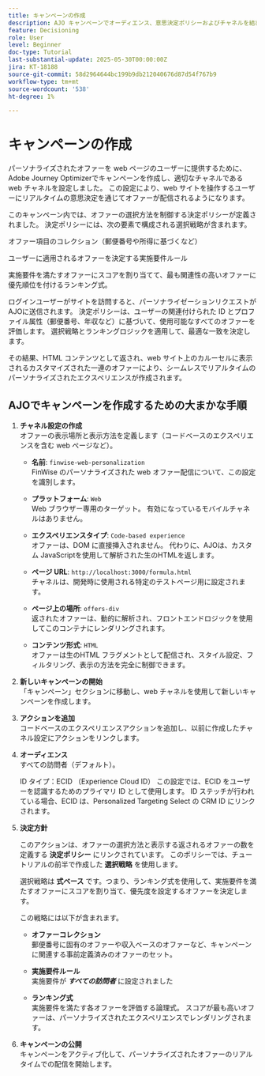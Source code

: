 ```yaml
---
title: キャンペーンの作成
description: AJO キャンペーンでオーディエンス、意思決定ポリシーおよびチャネルを結び付け、顧客のタッチポイントをまたいで適切なタイミングでパーソナライズされたオファーを提供する方法を説明します。
feature: Decisioning
role: User
level: Beginner
doc-type: Tutorial
last-substantial-update: 2025-05-30T00:00:00Z
jira: KT-18188
source-git-commit: 58d2964644bc199b9db212040676d87d54f767b9
workflow-type: tm+mt
source-wordcount: '538'
ht-degree: 1%

---
```



# キャンペーンの作成

パーソナライズされたオファーを web ページのユーザーに提供するために、Adobe Journey Optimizerでキャンペーンを作成し、適切なチャネルである web チャネルを設定しました。 この設定により、web サイトを操作するユーザーにリアルタイムの意思決定を通じてオファーが配信されるようになります。

このキャンペーン内では、オファーの選択方法を制御する決定ポリシーが定義されました。 決定ポリシーには、次の要素で構成される選択戦略が含まれます。

オファー項目のコレクション（郵便番号や所得に基づくなど）

ユーザーに適用されるオファーを決定する実施要件ルール

実施要件を満たすオファーにスコアを割り当てて、最も関連性の高いオファーに優先順位を付けるランキング式。

ログインユーザーがサイトを訪問すると、パーソナライゼーションリクエストがAJOに送信されます。 決定ポリシーは、ユーザーの関連付けられた ID とプロファイル属性（郵便番号、年収など）に基づいて、使用可能なすべてのオファーを評価します。 選択戦略とランキングロジックを適用して、最適な一致を決定します。

その結果、HTML コンテンツとして返され、web サイト上のカルーセルに表示されるカスタマイズされた一連のオファーにより、シームレスでリアルタイムのパーソナライズされたエクスペリエンスが作成されます。


## AJOでキャンペーンを作成するための大まかな手順

1. **チャネル設定の作成**\
   オファーの表示場所と表示方法を定義します（コードベースのエクスペリエンスを含む web ページなど）。
   - **名前**: `finwise-web-personalization`\
     FinWise のパーソナライズされた web オファー配信について、この設定を識別します。

   - **プラットフォーム**: `Web`\
     Web ブラウザー専用のターゲット。 有効になっているモバイルチャネルはありません。

   - **エクスペリエンスタイプ**: `Code-based experience`\
     オファーは、DOM に直接挿入されません。 代わりに、AJOは、カスタム JavaScriptを使用して解析された生のHTMLを返します。

   - **ページ URL**: `http://localhost:3000/formula.html`\
     チャネルは、開発時に使用される特定のテストページ用に設定されます。

   - **ページ上の場所**: `offers-div`\
     返されたオファーは、動的に解析され、フロントエンドロジックを使用してこのコンテナにレンダリングされます。

   - **コンテンツ形式**: `HTML`\
     オファーは生のHTML フラグメントとして配信され、スタイル設定、フィルタリング、表示の方法を完全に制御できます。


2. **新しいキャンペーンの開始**\
   「キャンペーン」セクションに移動し、web チャネルを使用して新しいキャンペーンを作成します。

3. **アクションを追加**\
   コードベースのエクスペリエンスアクションを追加し、以前に作成したチャネル設定にアクションをリンクします。



4. **オーディエンス**\
   すべての訪問者（デフォルト）。

   ID タイプ：ECID （Experience Cloud ID）
この設定では、ECID をユーザーを認識するためのプライマリ ID として使用します。 ID ステッチが行われている場合、ECID は、Personalized Targeting Select の CRM ID にリンクされます。

5. **決定方針**


   このアクションは、オファーの選択方法と表示する返されるオファーの数を定義する **決定ポリシー** にリンクされています。 このポリシーでは、チュートリアルの前半で作成した **選択戦略** を使用します。

   選択戦略は **式ベース** です。つまり、ランキング式を使用して、実施要件を満たすオファーにスコアを割り当て、優先度を設定するオファーを決定します。

   この戦略には以下が含まれます。

   - **オファーコレクション**\
     郵便番号に固有のオファーや収入ベースのオファーなど、キャンペーンに関連する事前定義済みのオファーのセット。

   - **実施要件ルール**\
     実施要件が **_すべての訪問者_** に設定されました

   - **ランキング式**\
     実施要件を満たす各オファーを評価する論理式。 スコアが最も高いオファーは、パーソナライズされたエクスペリエンスでレンダリングされます。



6. **キャンペーンの公開**\
   キャンペーンをアクティブ化して、パーソナライズされたオファーのリアルタイムでの配信を開始します。





